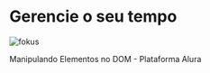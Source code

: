 <h1>Gerencie o seu tempo</h1>

![fokus](https://github.com/SamuelGranados/Fokus/assets/104482173/28770b6c-8c96-4831-9d9f-15c5832dfb25)

Manipulando Elementos no DOM - Plataforma Alura
